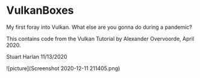 # VulkanBoxes
My first foray into Vulkan.  What else are you gonna do during a pandemic?  

This contains code from the Vulkan Tutorial by Alexander Overvoorde, April 2020.

Stuart Harlan
11/13/2020

![picture](Screenshot 2020-12-11 211405.png)

